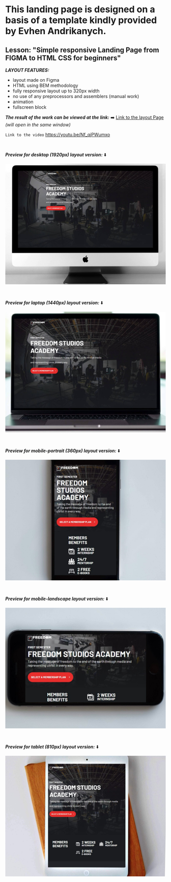 # This landing page is designed on a basis of a template kindly provided by Evhen Andrikanych. <br>

## Lesson: "Simple responsive Landing Page from FIGMA to HTML CSS for beginners" <br>

**_LAYOUT FEATURES:_**

- layout made on Figma
- HTML using BEM methodology
- fully responsive layout up to 320px width
- no use of any preprocessors and assemblers (manual work)
- animation
- fullscreen block

**_The result of the work can be viewed at the link:_** ➡️
[Link to the layout Page](https://pavlo-orhunov.github.io/Freedom-Landing-Page/)
_(will open in the same window)_

`Link to the video`
<https://youtu.be/Nf_qjPWumxo>

<br>

**_Preview for desktop (1920px) layout version:_** ⬇️

![Desktop version preview](https://github.com/Pavlo-Orhunov/Freedom-Landing-Page/blob/master/img/desktop.jpg "Desktop version preview")

<br>

**_Preview for laptop (1440px) layout version:_** ⬇️

![Laptop version preview](https://github.com/Pavlo-Orhunov/Freedom-Landing-Page/blob/master/img/laptop.jpg "Laptop version preview")

<br>

**_Preview for mobile-portrait (360px) layout version:_** ⬇️

![Mobile version preview](https://github.com/Pavlo-Orhunov/Freedom-Landing-Page/blob/master/img/mobile-p.jpg "Mobile-portrait version preview")

<br>

**_Preview for mobile-landscape layout version:_** ⬇️

![Mobile version preview](https://github.com/Pavlo-Orhunov/Freedom-Landing-Page/blob/master/img/mobile-l.jpg "Mobile-landscape version preview")

<br>

**_Preview for tablet (810px) layout version:_** ⬇️

![Tablet version preview](https://github.com/Pavlo-Orhunov/Freedom-Landing-Page/blob/master/img/tablet.jpg "Tablet version preview")
